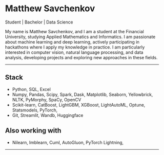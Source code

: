 # Matthew Savchenkov

Student | Bachelor | Data Science



My name is Matthew Savchenkov, and I am a student at the Financial University, studying Applied Mathematics and Informatics. I am passionate about machine learning and deep learning, actively participating in hackathons where I apply my knowledge in practice. I am particularly interested in computer vision, natural language processing, and data analysis, developing projects and exploring new approaches in these fields.

---

## Stack
- Python, SQL, Excel
- Numpy, Pandas, Scipy, Spark, Dask, Matplotlib, Seaborn, Yellowbrick, NLTK, PyMorphy, SpaCy, OpenCV
- Scikit-learn, CatBoost, LightGBM, XGBoost, LightAutoML, Optune, Statsmodels, PyTorch, 
- Git, Streamlit, Wandb, Huggingface

## Also working with
- Nilearn, Imblearn, Cuml, AutoGluon, PyTorch Lightning,

---
